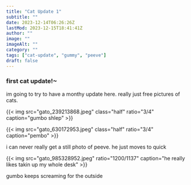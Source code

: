 ```yaml
---
title: "Cat Update 1"
subtitle: ""
date: 2023-12-14T06:26:26Z
lastMod: 2023-12-15T18:41:41Z
author: ""
image: ""
imageAlt: ""
category: ""
tags: ["cat-update", "gummy", "peeve"]
draft: false
---
```

### first cat update!~

im going to try to have a monthy update here. really just free pictures of cats.

{{< img src="gato_239213868.jpeg" class="half" ratio="3/4" caption="gumbo shlep" >}}

{{< img src="gato_630172953.jpeg" class="half" ratio="3/4" caption="pembo" >}}

i can never really get a still photo of peeve. he just moves to quick

{{< img src="gato_985328952.jpeg" ratio="1200/1137" caption="he really likes takin up my whole desk" >}}

gumbo keeps screaming for the outside